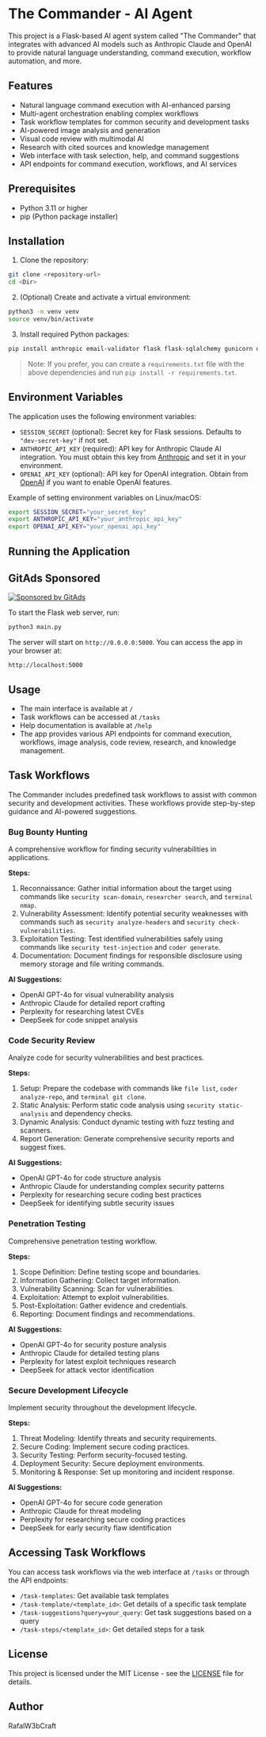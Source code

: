 <!-- GitAds-Verify: HXCTUYR6EHWM5PKDRNOL6SIA2D2O9PSH -->
# The Commander - AI Agent

This project is a Flask-based AI agent system called "The Commander" that integrates with advanced AI models such as Anthropic Claude and OpenAI to provide natural language understanding, command execution, workflow automation, and more.

## Features

- Natural language command execution with AI-enhanced parsing
- Multi-agent orchestration enabling complex workflows
- Task workflow templates for common security and development tasks
- AI-powered image analysis and generation
- Visual code review with multimodal AI
- Research with cited sources and knowledge management
- Web interface with task selection, help, and command suggestions
- API endpoints for command execution, workflows, and AI services

## Prerequisites

- Python 3.11 or higher
- pip (Python package installer)

## Installation

1. Clone the repository:

```bash
git clone <repository-url>
cd <Dir>
```

2. (Optional) Create and activate a virtual environment:

```bash
python3 -m venv venv
source venv/bin/activate
```

3. Install required Python packages:

```bash
pip install anthropic email-validator flask flask-sqlalchemy gunicorn openai psutil psycopg2-binary requests trafilatura
```

> Note: If you prefer, you can create a `requirements.txt` file with the above dependencies and run `pip install -r requirements.txt`.

## Environment Variables

The application uses the following environment variables:

- `SESSION_SECRET` (optional): Secret key for Flask sessions. Defaults to `"dev-secret-key"` if not set.
- `ANTHROPIC_API_KEY` (required): API key for Anthropic Claude AI integration. You must obtain this key from [Anthropic](https://www.anthropic.com/) and set it in your environment.
- `OPENAI_API_KEY` (optional): API key for OpenAI integration. Obtain from [OpenAI](https://openai.com/) if you want to enable OpenAI features.

Example of setting environment variables on Linux/macOS:

```bash
export SESSION_SECRET="your_secret_key"
export ANTHROPIC_API_KEY="your_anthropic_api_key"
export OPENAI_API_KEY="your_openai_api_key"
```

## Running the Application
## GitAds Sponsored
[![Sponsored by GitAds](https://gitads.dev/v1/ad-serve?source=rafalw3bcraft/thecommander@github)](https://gitads.dev/v1/ad-track?source=rafalw3bcraft/thecommander@github)


To start the Flask web server, run:

```bash
python3 main.py
```

The server will start on `http://0.0.0.0:5000`. You can access the app in your browser at:

```
http://localhost:5000
```

## Usage

- The main interface is available at `/`
- Task workflows can be accessed at `/tasks`
- Help documentation is available at `/help`
- The app provides various API endpoints for command execution, workflows, image analysis, code review, research, and knowledge management.

## Task Workflows

The Commander includes predefined task workflows to assist with common security and development activities. These workflows provide step-by-step guidance and AI-powered suggestions.

### Bug Bounty Hunting

A comprehensive workflow for finding security vulnerabilities in applications.

**Steps:**

1. Reconnaissance: Gather initial information about the target using commands like `security scan-domain`, `researcher search`, and `terminal nmap`.
2. Vulnerability Assessment: Identify potential security weaknesses with commands such as `security analyze-headers` and `security check-vulnerabilities`.
3. Exploitation Testing: Test identified vulnerabilities safely using commands like `security test-injection` and `coder generate`.
4. Documentation: Document findings for responsible disclosure using memory storage and file writing commands.

**AI Suggestions:**

- OpenAI GPT-4o for visual vulnerability analysis
- Anthropic Claude for detailed report crafting
- Perplexity for researching latest CVEs
- DeepSeek for code snippet analysis

### Code Security Review

Analyze code for security vulnerabilities and best practices.

**Steps:**

1. Setup: Prepare the codebase with commands like `file list`, `coder analyze-repo`, and `terminal git clone`.
2. Static Analysis: Perform static code analysis using `security static-analysis` and dependency checks.
3. Dynamic Analysis: Conduct dynamic testing with fuzz testing and scanners.
4. Report Generation: Generate comprehensive security reports and suggest fixes.

**AI Suggestions:**

- OpenAI GPT-4o for code structure analysis
- Anthropic Claude for understanding complex security patterns
- Perplexity for researching secure coding best practices
- DeepSeek for identifying subtle security issues

### Penetration Testing

Comprehensive penetration testing workflow.

**Steps:**

1. Scope Definition: Define testing scope and boundaries.
2. Information Gathering: Collect target information.
3. Vulnerability Scanning: Scan for vulnerabilities.
4. Exploitation: Attempt to exploit vulnerabilities.
5. Post-Exploitation: Gather evidence and credentials.
6. Reporting: Document findings and recommendations.

**AI Suggestions:**

- OpenAI GPT-4o for security posture analysis
- Anthropic Claude for detailed testing plans
- Perplexity for latest exploit techniques research
- DeepSeek for attack vector identification

### Secure Development Lifecycle

Implement security throughout the development lifecycle.

**Steps:**

1. Threat Modeling: Identify threats and security requirements.
2. Secure Coding: Implement secure coding practices.
3. Security Testing: Perform security-focused testing.
4. Deployment Security: Secure deployment environments.
5. Monitoring & Response: Set up monitoring and incident response.

**AI Suggestions:**

- OpenAI GPT-4o for secure code generation
- Anthropic Claude for threat modeling
- Perplexity for researching secure coding practices
- DeepSeek for early security flaw identification

## Accessing Task Workflows

You can access task workflows via the web interface at `/tasks` or through the API endpoints:

- `/task-templates`: Get available task templates
- `/task-template/<template_id>`: Get details of a specific task template
- `/task-suggestions?query=your_query`: Get task suggestions based on a query
- `/task-steps/<template_id>`: Get detailed steps for a task

## License

This project is licensed under the MIT License - see the [LICENSE](LICENSE) file for details.

## Author

RafalW3bCraft
